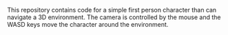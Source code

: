 This repository contains code for a simple first person character than can navigate a 3D environment. The camera is controlled by the mouse and the WASD keys move the character around the environment.